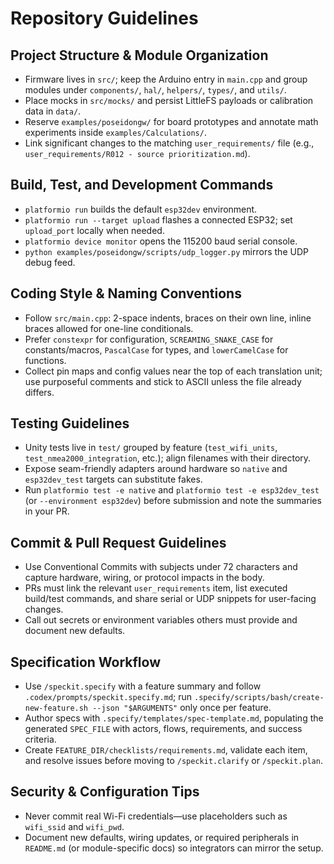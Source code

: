 # Repository Guidelines

## Project Structure & Module Organization
- Firmware lives in `src/`; keep the Arduino entry in `main.cpp` and group modules under `components/`, `hal/`, `helpers/`, `types/`, and `utils/`.
- Place mocks in `src/mocks/` and persist LittleFS payloads or calibration data in `data/`.
- Reserve `examples/poseidongw/` for board prototypes and annotate math experiments inside `examples/Calculations/`.
- Link significant changes to the matching `user_requirements/` file (e.g., `user_requirements/R012 - source prioritization.md`).

## Build, Test, and Development Commands
- `platformio run` builds the default `esp32dev` environment.
- `platformio run --target upload` flashes a connected ESP32; set `upload_port` locally when needed.
- `platformio device monitor` opens the 115200 baud serial console.
- `python examples/poseidongw/scripts/udp_logger.py` mirrors the UDP debug feed.

## Coding Style & Naming Conventions
- Follow `src/main.cpp`: 2-space indents, braces on their own line, inline braces allowed for one-line conditionals.
- Prefer `constexpr` for configuration, `SCREAMING_SNAKE_CASE` for constants/macros, `PascalCase` for types, and `lowerCamelCase` for functions.
- Collect pin maps and config values near the top of each translation unit; use purposeful comments and stick to ASCII unless the file already differs.

## Testing Guidelines
- Unity tests live in `test/` grouped by feature (`test_wifi_units`, `test_nmea2000_integration`, etc.); align filenames with their directory.
- Expose seam-friendly adapters around hardware so `native` and `esp32dev_test` targets can substitute fakes.
- Run `platformio test -e native` and `platformio test -e esp32dev_test` (or `--environment esp32dev`) before submission and note the summaries in your PR.

## Commit & Pull Request Guidelines
- Use Conventional Commits with subjects under 72 characters and capture hardware, wiring, or protocol impacts in the body.
- PRs must link the relevant `user_requirements` item, list executed build/test commands, and share serial or UDP snippets for user-facing changes.
- Call out secrets or environment variables others must provide and document new defaults.

## Specification Workflow
- Use `/speckit.specify` with a feature summary and follow `.codex/prompts/speckit.specify.md`; run `.specify/scripts/bash/create-new-feature.sh --json "$ARGUMENTS"` only once per feature.
- Author specs with `.specify/templates/spec-template.md`, populating the generated `SPEC_FILE` with actors, flows, requirements, and success criteria.
- Create `FEATURE_DIR/checklists/requirements.md`, validate each item, and resolve issues before moving to `/speckit.clarify` or `/speckit.plan`.

## Security & Configuration Tips
- Never commit real Wi-Fi credentials—use placeholders such as `wifi_ssid` and `wifi_pwd`.
- Document new defaults, wiring updates, or required peripherals in `README.md` (or module-specific docs) so integrators can mirror the setup.
